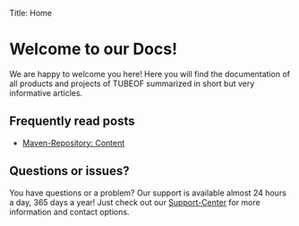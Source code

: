 Title: Home

# Welcome to our Docs!

We are happy to welcome you here! Here you will find the documentation of all products and projects of TUBEOF summarized in short but very informative articles.

## Frequently read posts

- [Maven-Repository: Content](https://hub.tubeof.de/docs/repo/content/)

## Questions or issues?

You have questions or a problem? Our support is available almost 24 hours a day, 365 days a year! Just check out our [Support-Center](https://tubeof.de/support/) for more information and contact options.
